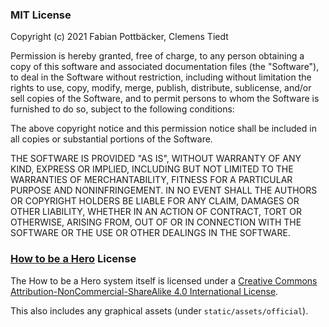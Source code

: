 ### MIT License

Copyright (c) 2021 Fabian Pottbäcker, Clemens Tiedt

Permission is hereby granted, free of charge, to any person obtaining a copy
of this software and associated documentation files (the "Software"), to deal
in the Software without restriction, including without limitation the rights
to use, copy, modify, merge, publish, distribute, sublicense, and/or sell
copies of the Software, and to permit persons to whom the Software is
furnished to do so, subject to the following conditions:

The above copyright notice and this permission notice shall be included in all
copies or substantial portions of the Software.

THE SOFTWARE IS PROVIDED "AS IS", WITHOUT WARRANTY OF ANY KIND, EXPRESS OR
IMPLIED, INCLUDING BUT NOT LIMITED TO THE WARRANTIES OF MERCHANTABILITY,
FITNESS FOR A PARTICULAR PURPOSE AND NONINFRINGEMENT. IN NO EVENT SHALL THE
AUTHORS OR COPYRIGHT HOLDERS BE LIABLE FOR ANY CLAIM, DAMAGES OR OTHER
LIABILITY, WHETHER IN AN ACTION OF CONTRACT, TORT OR OTHERWISE, ARISING FROM,
OUT OF OR IN CONNECTION WITH THE SOFTWARE OR THE USE OR OTHER DEALINGS IN THE
SOFTWARE.


### [How to be a Hero](https://howtobeahero.de) License

The How to be a Hero system itself is licensed under a [Creative Commons Attribution-NonCommercial-ShareAlike 4.0 International License](https://creativecommons.org/licenses/by-nc-sa/4.0/).

This also includes any graphical assets (under `static/assets/official`).
